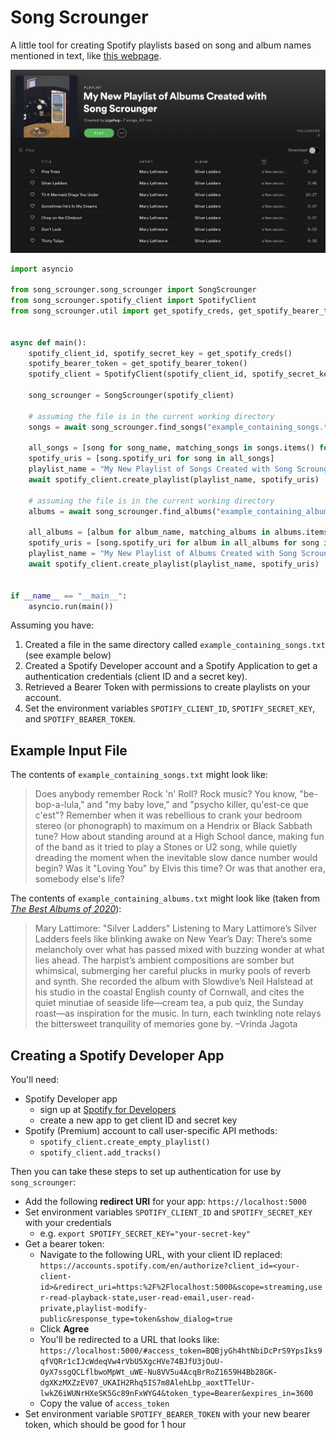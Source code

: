 # Song Scrounger
A little tool for creating Spotify playlists based on song and album names mentioned in text, like [this webpage](http://www.dntownsend.com/Site/Rock/4unrest.htm).

![Spotify Playlist](https://github.com/okjuan/song-scrounger/raw/master/imgs/spotify_album_playlist_screenshot.png)

```python
import asyncio

from song_scrounger.song_scrounger import SongScrounger
from song_scrounger.spotify_client import SpotifyClient
from song_scrounger.util import get_spotify_creds, get_spotify_bearer_token


async def main():
    spotify_client_id, spotify_secret_key = get_spotify_creds()
    spotify_bearer_token = get_spotify_bearer_token()
    spotify_client = SpotifyClient(spotify_client_id, spotify_secret_key, spotify_bearer_token)

    song_scrounger = SongScrounger(spotify_client)

    # assuming the file is in the current working directory
    songs = await song_scrounger.find_songs("example_containing_songs.txt")

    all_songs = [song for song_name, matching_songs in songs.items() for song in matching_songs]
    spotify_uris = [song.spotify_uri for song in all_songs]
    playlist_name = "My New Playlist of Songs Created with Song Scrounger"
    await spotify_client.create_playlist(playlist_name, spotify_uris)

    # assuming the file is in the current working directory
    albums = await song_scrounger.find_albums("example_containing_albums.txt")

    all_albums = [album for album_name, matching_albums in albums.items() for album in matching_albums]
    spotify_uris = [song.spotify_uri for album in all_albums for song in album.songs]
    playlist_name = "My New Playlist of Albums Created with Song Scrounger"
    await spotify_client.create_playlist(playlist_name, spotify_uris)


if __name__ == "__main__":
    asyncio.run(main())
```

Assuming you have:
1. Created a file in the same directory called `example_containing_songs.txt` (see example below)
2. Created a Spotify Developer account and a Spotify Application to get a authentication credentials (client ID and a secret key).
3. Retrieved a Bearer Token with permissions to create playlists on your account.
4. Set the environment variables `SPOTIFY_CLIENT_ID`, `SPOTIFY_SECRET_KEY`, and `SPOTIFY_BEARER_TOKEN`.

## Example Input File
The contents of `example_containing_songs.txt` might look like:
> Does anybody remember Rock 'n' Roll? Rock music? You know, "be-bop-a-lula," and "my baby love," and "psycho killer, qu'est-ce que c'est"? Remember when it was rebellious to crank your bedroom stereo (or phonograph) to maximum on a Hendrix or Black Sabbath tune? How about standing around at a High School dance, making fun of the band as it tried to play a Stones or U2 song, while quietly dreading the moment when the inevitable slow dance number would begin? Was it "Loving You" by Elvis this time? Or was that another era, somebody else's life?

The contents of `example_containing_albums.txt` might look like (taken from [*The Best Albums of 2020*](https://pitchfork.com/features/lists-and-guides/best-albums-2020/)):
> Mary Lattimore: "Silver Ladders"
> Listening to Mary Lattimore’s Silver Ladders feels like blinking awake on New Year’s Day: There’s some melancholy over what has passed mixed with buzzing wonder at what lies ahead. The harpist’s ambient compositions are somber but whimsical, submerging her careful plucks in murky pools of reverb and synth. She recorded the album with Slowdive’s Neil Halstead at his studio in the coastal English county of Cornwall, and cites the quiet minutiae of seaside life—cream tea, a pub quiz, the Sunday roast—as inspiration for the music. In turn, each twinkling note relays the bittersweet tranquility of memories gone by. –Vrinda Jagota

## Creating a Spotify Developer App
You'll need:
* Spotify Developer app
  * sign up at [Spotify for Developers](https://developer.spotify.com/)
  * create a new app to get client ID and secret key
* Spotify (Premium) account to call user-specific API methods:
    * `spotify_client.create_empty_playlist()`
    * `spotify_client.add_tracks()`

Then you can take these steps to set up authentication for use by `song_scrounger`:
* Add the following **redirect URI** for your app: `https://localhost:5000`
* Set environment variables `SPOTIFY_CLIENT_ID` and `SPOTIFY_SECRET_KEY` with your credentials
  * e.g. `export SPOTIFY_SECRET_KEY="your-secret-key"`
* Get a bearer token:
  * Navigate to the following URL, with your client ID replaced: `https://accounts.spotify.com/en/authorize?client_id=<your-client-id>&redirect_uri=https:%2F%2Flocalhost:5000&scope=streaming,user-read-playback-state,user-read-email,user-read-private,playlist-modify-public&response_type=token&show_dialog=true`
  * Click **Agree**
  * You'll be redirected to a URL that looks like: `https://localhost:5000/#access_token=BQBjyGh4htNbiDcPrS9YpsIks9qfVQRr1cIJcWdeqVw4rVbU5XgcHVe74BJfU3jOuU-OyX7ssgQCLflbwoMpWt_uWE-Nu8VV5u4AcqBrRoZ1659H4Bb28GK-dgXKzMXZzEV07_UKAIH2Rhq5IS7m8AlehLbp_aoxtTTelUr-lwkZ6iWUNrHXeSK5Gc89nFxWYG4&token_type=Bearer&expires_in=3600`
  * Copy the value of `access_token`
 * Set environment variable `SPOTIFY_BEARER_TOKEN` with your new bearer token, which should be good for 1 hour